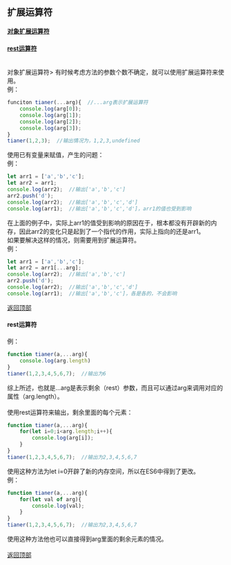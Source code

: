 <a name="top"><h2>扩展运算符</h2></a>
<a href="#01"><h4>对象扩展运算符</h4></a>
<a href="#02"><h4>rest运算符</h4></a>
<br>
<a name="01">对象扩展运算符></a>
有时候考虑方法的参数个数不确定，就可以使用扩展运算符来使用。<br>
例：<br>
```javascript
funciton tianer(...arg){  //...arg表示扩展运算符
	console.log(arg[0]);
	console.log(arg[1]);
	console.log(arg[2]);
	console.log(arg[3]);
}
tianer(1,2,3);  //输出情况为，1,2,3,undefined
```
使用已有变量来赋值，产生的问题：<br>
例：<br>
```javascript
let arr1 = ['a','b','c'];
let arr2 = arr1;
console.log(arr2);  //输出['a','b','c']
arr2.push('d');
console.log(arr2);  //输出['a','b','c','d']
console.log(arr1);  //输出['a','b','c','d']，arr1的值也受到影响
```
在上面的例子中，实际上arr1的值受到影响的原因在于，根本都没有开辟新的内存，因此arr2的变化只是起到了一个指代的作用，实际上指向的还是arr1。<br>
如果要解决这样的情况，则需要用到扩展运算符。<br>
例：<br>
```javascript
let arr1 = ['a','b','c'];
let arr2 = arr1[...arg];
console.log(arr2);  //输出['a','b','c']
arr2.push('d');
console.log(arr2);  //输出['a','b','c','d']
console.log(arr1);  //输出['a','b','c']，各是各的，不会影响
```
<a href="#top">返回顶部</a>
<br>
<a name="02"><h4>rest运算符</h4></a>
例：<br>
```javascript
function tianer(a,...arg){
	console.log(arg.length)
}
tianer(1,2,3,4,5,6,7);  //输出为6
```
综上所述，也就是...arg是表示剩余（rest）参数，而且可以通过arg来调用对应的属性（arg.length）。<br>
<br>
使用rest运算符来输出，剩余里面的每个元素：<br>
```javascript
function tianer(a,...arg){
	for(let i=0;i<arg.length;i++){
		console.log(arg[i]);
	}
}
tianer(1,2,3,4,5,6,7);  //输出为2,3,4,5,6,7
```
使用这种方法为let i=0开辟了新的内存空间，所以在ES6中得到了更改。<br>
例：<br>
```javascript
function tianer(a,...arg){
	for(let val of arg){
		console.log(val);
	}
}
tianer(1,2,3,4,5,6,7);  //输出为2,3,4,5,6,7
```
使用这种方法他也可以直接得到arg里面的剩余元素的情况。<br>
<br>
<a href="#top">返回顶部</a>